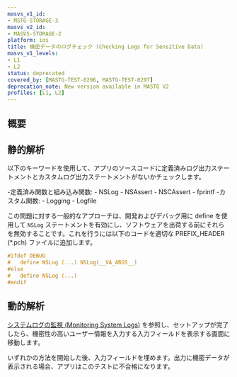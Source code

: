```yaml
---
masvs_v1_id:
- MSTG-STORAGE-3
masvs_v2_id:
- MASVS-STORAGE-2
platform: ios
title: 機密データのログチェック (Checking Logs for Sensitive Data)
masvs_v1_levels:
- L1
- L2
status: deprecated
covered_by: [MASTG-TEST-0296, MASTG-TEST-0297]
deprecation_note: New version available in MASTG V2
profiles: [L1, L2]
---
```


## 概要

## 静的解析

以下のキーワードを使用して、アプリのソースコードに定義済みログ出力ステートメントとカスタムログ出力ステートメントがないかチェックします。

-定義済み関数と組み込み関数:
    - NSLog
    - NSAssert
    - NSCAssert
    - fprintf
-カスタム関数:
    - Logging
    - Logfile

この問題に対する一般的なアプローチは、開発およびデバッグ用に define を使用して `NSLog` ステートメントを有効にし、ソフトウェアを出荷する前にそれらを無効することです。これを行うには以下のコードを適切な PREFIX_HEADER (\*.pch) ファイルに追加します。

```objectivec
#ifdef DEBUG
#   define NSLog (...) NSLog(__VA_ARGS__)
#else
#   define NSLog (...)
#endif
```

## 動的解析

[システムログの監視 (Monitoring System Logs)](../../../techniques/ios/MASTG-TECH-0060.md) を参照し、セットアップが完了したら、機密性の高いユーザー情報を入力する入力フィールドを表示する画面に移動します。

いずれかの方法を開始した後、入力フィールドを埋めます。出力に機密データが表示される場合、アプリはこのテストに不合格になります。
